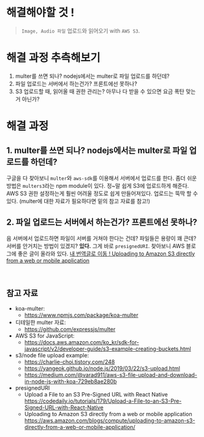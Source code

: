 # 해결해야할 것 !
> `Image, Audio 파일` 업로드와 읽어오기 with `AWS S3`.<br>

# 해결 과정 추측해보기
1. multer를 쓰면 되나? nodejs에서는 multer로 파일 업로드를 하던데?
2. 파일 업로드는 서버에서 하는건가? 프론트에선 못하나?
3. S3 업로드할 때, 읽어올 때 권한 관리는? 아무나 다 받을 수 있으면 요금 폭탄 맞는거 아닌가?

# 해결 과정
## 1. multer를 쓰면 되나? nodejs에서는 multer로 파일 업로드를 하던데?
구글을 다 찾아보니 `multer`와 `aws-sdk`를 이용해서 서버에서 업로드를 한다. 좀더 쉬운 방법은 `multers3`라는 npm module이 있다. 정~말 쉽게 S3에 업로드하게 해준다. AWS S3 권한 설정하는게 훨씬 어려울 정도로 쉽게 만들어져있다. 업로드는 뚝딱 할 수 있다. (multer에 대한 자료가 필요하다면 밑의 참고 자료를 참고!)

## 2. 파일 업로드는 서버에서 하는건가? 프론트에선 못하나?
음 서버에서 업로드하면 파일이 서버를 거쳐야 한다는 건데? 파일들은 용량이 꽤 큰데? 서버를 안거치는 방법이 있겠지?
**있다.** 그게 바로 `presignedURI`. 찾아보니 AWS 블로그에 좋은 글이 올라와 있다. [내 번역글로 이동 ! Uploading to Amazon S3 directly from a web or mobile application](https://aws.amazon.com/blogs/compute/uploading-to-amazon-s3-directly-from-a-web-or-mobile-application/)


<br>

## 참고 자료
- koa-multer:<br>
  - https://www.npmjs.com/package/koa-multer<br>
- 디테일한 multer 자료: <br>
  - https://github.com/expressjs/multer<br>
- AWS S3 for JavaScript:<br> 
  - https://docs.aws.amazon.com/ko_kr/sdk-for-javascript/v2/developer-guide/s3-example-creating-buckets.html
- s3/node file upload example:<br>
  - https://charlie-choi.tistory.com/248<br>
  - https://yangeok.github.io/node.js/2019/03/22/s3-upload.html<br>
  - https://medium.com/@varad911/aws-s3-file-upload-and-download-in-node-js-with-koa-729eb8ae280b
- presignedURI<br>
  - Upload a File to an S3 Pre-Signed URL with React Native<br>https://codedaily.io/tutorials/179/Upload-a-File-to-an-S3-Pre-Signed-URL-with-React-Native<br>
  - Uploading to Amazon S3 directly from a web or mobile application<br>https://aws.amazon.com/blogs/compute/uploading-to-amazon-s3-directly-from-a-web-or-mobile-application/
